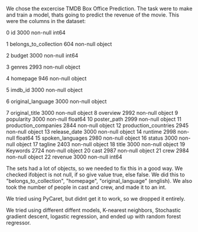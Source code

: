 We chose the excercise TMDB Box Office Prediction. The task were to make and train a model, thats going to predict the revenue of the movie. This were the columns in the dataset: 

 0   id                       3000 non-null   int64
 
 1   belongs_to_collection    604 non-null    object 
 
 2   budget                   3000 non-null   int64

 3   genres                   2993 non-null   object

 4   homepage                 946 non-null    object 

 5   imdb_id                  3000 non-null   object
 
 6   original_language        3000 non-null   object
 
 7   original_title         3000 non-null   object 
 8   overview               2992 non-null   object 
 9   popularity             3000 non-null   float64
 10  poster_path            2999 non-null   object 
 11  production_companies   2844 non-null   object 
 12  production_countries   2945 non-null   object 
 13  release_date           3000 non-null   object 
 14  runtime                2998 non-null   float64
 15  spoken_languages       2980 non-null   object 
 16  status                 3000 non-null   object 
 17  tagline                2403 non-null   object 
 18  title                  3000 non-null   object 
 19  Keywords               2724 non-null   object 
 20  cast                   2987 non-null   object 
 21  crew                   2984 non-null   object 
 22  revenue                3000 non-null   int64  

The sets had a lot of objects, so we needed to fix this in a good way. We checked ifobject is not null, if so give value true, else false. We did this to "belongs_to_collection", "homepage", "original_language" (english). We also took the number of people in cast and crew, and made it to an int.

We tried using PyCaret, but didnt get it to work, so we dropped it entirely. 

We tried using different diffent models, K-nearest neighbors, Stochastic gradient descent, logastic regression, and ended up with random forest regressor. 
